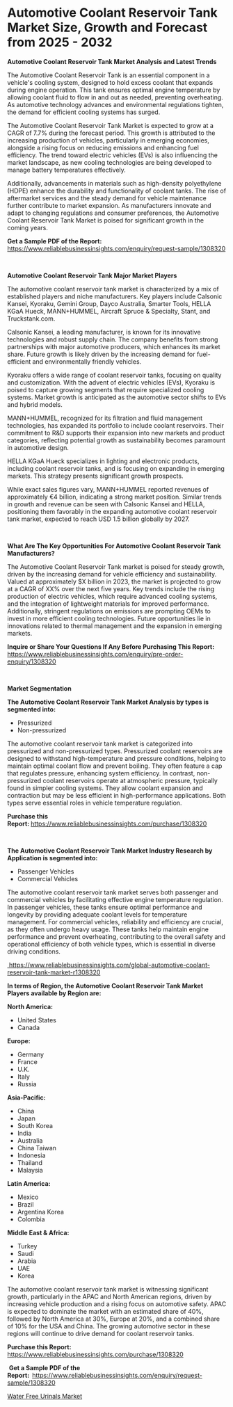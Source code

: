 <p><h1>Automotive Coolant Reservoir Tank Market Size, Growth and Forecast from 2025 - 2032</h1></p><p><strong>Automotive Coolant Reservoir Tank Market Analysis and Latest Trends</strong></p>
<p><p>The Automotive Coolant Reservoir Tank is an essential component in a vehicle's cooling system, designed to hold excess coolant that expands during engine operation. This tank ensures optimal engine temperature by allowing coolant fluid to flow in and out as needed, preventing overheating. As automotive technology advances and environmental regulations tighten, the demand for efficient cooling systems has surged.</p><p>The Automotive Coolant Reservoir Tank Market is expected to grow at a CAGR of 7.7% during the forecast period. This growth is attributed to the increasing production of vehicles, particularly in emerging economies, alongside a rising focus on reducing emissions and enhancing fuel efficiency. The trend toward electric vehicles (EVs) is also influencing the market landscape, as new cooling technologies are being developed to manage battery temperatures effectively.</p><p>Additionally, advancements in materials such as high-density polyethylene (HDPE) enhance the durability and functionality of coolant tanks. The rise of aftermarket services and the steady demand for vehicle maintenance further contribute to market expansion. As manufacturers innovate and adapt to changing regulations and consumer preferences, the Automotive Coolant Reservoir Tank Market is poised for significant growth in the coming years.</p></p>
<p><strong>Get a Sample PDF of the Report:&nbsp;</strong> <a href="https://www.reliablebusinessinsights.com/enquiry/request-sample/1308320?utm_campaign=3276&utm_medium=2&utm_source=Github&utm_content=ia&utm_term=11042025&utm_id=automotive-coolant-reservoir-tank">https://www.reliablebusinessinsights.com/enquiry/request-sample/1308320</a></p>
<p>&nbsp;</p>
<p><strong>Automotive Coolant Reservoir Tank Major Market Players</strong></p>
<p><p>The automotive coolant reservoir tank market is characterized by a mix of established players and niche manufacturers. Key players include Calsonic Kansei, Kyoraku, Gemini Group, Dayco Australia, Smarter Tools, HELLA KGaA Hueck, MANN+HUMMEL, Aircraft Spruce & Specialty, Stant, and Truckstank.com. </p><p>Calsonic Kansei, a leading manufacturer, is known for its innovative technologies and robust supply chain. The company benefits from strong partnerships with major automotive producers, which enhances its market share. Future growth is likely driven by the increasing demand for fuel-efficient and environmentally friendly vehicles.</p><p>Kyoraku offers a wide range of coolant reservoir tanks, focusing on quality and customization. With the advent of electric vehicles (EVs), Kyoraku is poised to capture growing segments that require specialized cooling systems. Market growth is anticipated as the automotive sector shifts to EVs and hybrid models.</p><p>MANN+HUMMEL, recognized for its filtration and fluid management technologies, has expanded its portfolio to include coolant reservoirs. Their commitment to R&D supports their expansion into new markets and product categories, reflecting potential growth as sustainability becomes paramount in automotive design.</p><p>HELLA KGaA Hueck specializes in lighting and electronic products, including coolant reservoir tanks, and is focusing on expanding in emerging markets. This strategy presents significant growth prospects.</p><p>While exact sales figures vary, MANN+HUMMEL reported revenues of approximately €4 billion, indicating a strong market position. Similar trends in growth and revenue can be seen with Calsonic Kansei and HELLA, positioning them favorably in the expanding automotive coolant reservoir tank market, expected to reach USD 1.5 billion globally by 2027.</p></p>
<p>&nbsp;</p>
<p><strong>What Are The Key Opportunities For Automotive Coolant Reservoir Tank Manufacturers?</strong></p>
<p><p>The Automotive Coolant Reservoir Tank market is poised for steady growth, driven by the increasing demand for vehicle efficiency and sustainability. Valued at approximately $X billion in 2023, the market is projected to grow at a CAGR of XX% over the next five years. Key trends include the rising production of electric vehicles, which require advanced cooling systems, and the integration of lightweight materials for improved performance. Additionally, stringent regulations on emissions are prompting OEMs to invest in more efficient cooling technologies. Future opportunities lie in innovations related to thermal management and the expansion in emerging markets.</p></p>
<p><strong>Inquire or Share Your Questions If Any Before Purchasing This Report:</strong> <a href="https://www.reliablebusinessinsights.com/enquiry/pre-order-enquiry/1308320?utm_campaign=3276&utm_medium=2&utm_source=Github&utm_content=ia&utm_term=11042025&utm_id=automotive-coolant-reservoir-tank">https://www.reliablebusinessinsights.com/enquiry/pre-order-enquiry/1308320</a></p>
<p>&nbsp;</p>
<p><strong>Market Segmentation</strong></p>
<p><strong>The Automotive Coolant Reservoir Tank Market Analysis by types is segmented into:</strong></p>
<p><ul><li>Pressurized</li><li>Non-pressurized</li></ul></p>
<p><p>The automotive coolant reservoir tank market is categorized into pressurized and non-pressurized types. Pressurized coolant reservoirs are designed to withstand high-temperature and pressure conditions, helping to maintain optimal coolant flow and prevent boiling. They often feature a cap that regulates pressure, enhancing system efficiency. In contrast, non-pressurized coolant reservoirs operate at atmospheric pressure, typically found in simpler cooling systems. They allow coolant expansion and contraction but may be less efficient in high-performance applications. Both types serve essential roles in vehicle temperature regulation.</p></p>
<p><strong>Purchase this Report:&nbsp;</strong><a href="https://www.reliablebusinessinsights.com/purchase/1308320?utm_campaign=3276&utm_medium=2&utm_source=Github&utm_content=ia&utm_term=11042025&utm_id=automotive-coolant-reservoir-tank">https://www.reliablebusinessinsights.com/purchase/1308320</a></p>
<p>&nbsp;</p>
<p><strong>The Automotive Coolant Reservoir Tank Market Industry Research by Application is segmented into:</strong></p>
<p><ul><li>Passenger Vehicles</li><li>Commercial Vehicles</li></ul></p>
<p><p>The automotive coolant reservoir tank market serves both passenger and commercial vehicles by facilitating effective engine temperature regulation. In passenger vehicles, these tanks ensure optimal performance and longevity by providing adequate coolant levels for temperature management. For commercial vehicles, reliability and efficiency are crucial, as they often undergo heavy usage. These tanks help maintain engine performance and prevent overheating, contributing to the overall safety and operational efficiency of both vehicle types, which is essential in diverse driving conditions.</p></p>
<p><a href="https://www.reliablebusinessinsights.com/global-automotive-coolant-reservoir-tank-market-r1308320?utm_campaign=3276&utm_medium=2&utm_source=Github&utm_content=ia&utm_term=11042025&utm_id=automotive-coolant-reservoir-tank">&nbsp;https://www.reliablebusinessinsights.com/global-automotive-coolant-reservoir-tank-market-r1308320</a></p>
<p><strong>In terms of Region, the Automotive Coolant Reservoir Tank Market Players available by Region are:</strong></p>
<p>
    <p> <strong> North America: </strong>
        <ul>
            <li>United States</li>
            <li>Canada</li>
        </ul>
        </p> 
    <p> <strong> Europe: </strong>
        <ul>
            <li>Germany</li>
            <li>France</li>
            <li>U.K.</li>
            <li>Italy</li>
            <li>Russia</li>
        </ul>
        </p> 
    <p> <strong> Asia-Pacific: </strong>
        <ul>
            <li>China</li>
            <li>Japan</li>
            <li>South Korea</li>
            <li>India</li>
            <li>Australia</li>
            <li>China Taiwan</li>
            <li>Indonesia</li>
            <li>Thailand</li>
            <li>Malaysia</li>
        </ul>
        </p> 
    <p> <strong> Latin America: </strong>
        <ul>
            <li>Mexico</li>
            <li>Brazil</li>
            <li>Argentina Korea</li>
            <li>Colombia</li>
        </ul>
        </p> 
    <p> <strong> Middle East & Africa: </strong>
        <ul>
            <li>Turkey</li>
            <li>Saudi</li>
            <li>Arabia</li>
            <li>UAE</li>
            <li>Korea</li>
        </ul>
    </p>
    </p>
<p><p>The automotive coolant reservoir tank market is witnessing significant growth, particularly in the APAC and North American regions, driven by increasing vehicle production and a rising focus on automotive safety. APAC is expected to dominate the market with an estimated share of 40%, followed by North America at 30%, Europe at 20%, and a combined share of 10% for the USA and China. The growing automotive sector in these regions will continue to drive demand for coolant reservoir tanks.</p></p>
<p><strong>Purchase this Report: </strong><a href="https://www.reliablebusinessinsights.com/purchase/1308320?utm_campaign=3276&utm_medium=2&utm_source=Github&utm_content=ia&utm_term=11042025&utm_id=automotive-coolant-reservoir-tank">https://www.reliablebusinessinsights.com/purchase/1308320</a></p>
<p>&nbsp;<strong>Get a Sample PDF of the Report:&nbsp;&nbsp;</strong><a href="https://www.reliablebusinessinsights.com/enquiry/request-sample/1308320?utm_campaign=3276&utm_medium=2&utm_source=Github&utm_content=ia&utm_term=11042025&utm_id=automotive-coolant-reservoir-tank">https://www.reliablebusinessinsights.com/enquiry/request-sample/1308320</a></p>
<p><strong></strong></p>
<p><p><a href="https://github.com/huelarnzeba29/Market-Research-Report-List-1/blob/main/water-free-urinals-market.md?utm_campaign=3276&utm_medium=2&utm_source=Github&utm_content=ia&utm_term=11042025&utm_id=automotive-coolant-reservoir-tank">Water Free Urinals Market</a></p></p>